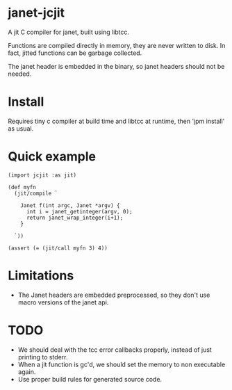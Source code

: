# janet-jcjit

A jit C compiler for janet, built using libtcc.

Functions are compiled directly in memory, they are never written to disk.
In fact, jitted functions can be garbage collected.

The janet header is embedded in the binary, so janet headers should not be needed.

# Install

Requires tiny c compiler at build time and libtcc at runtime, then 'jpm install' as usual.

# Quick example

```
(import jcjit :as jit)

(def myfn 
  (jit/compile `

    Janet f(int argc, Janet *argv) {
      int i = janet_getinteger(argv, 0);
      return janet_wrap_integer(i+1);
    }

  `))

(assert (= (jit/call myfn 3) 4))
```

# Limitations

- The Janet headers are embedded preprocessed, so they don't use macro versions
  of the janet api.


# TODO

- We should deal with the tcc error callbacks properly, instead of just printing
  to stderr.
- When a jit function is gc'd, we should set the memory to non executable again.
- Use proper build rules for generated source code.